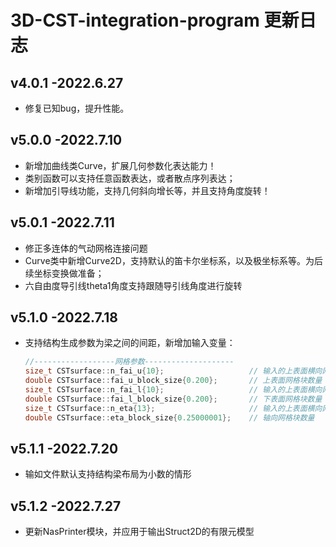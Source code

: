 # 3D-CST-integration-program 更新日志

## v4.0.1 -2022.6.27

- 修复已知bug，提升性能。

## v5.0.0 -2022.7.10

- 新增加曲线类Curve，扩展几何参数化表达能力！
- 类别函数可以支持任意函数表达，或者散点序列表达；
- 新增加引导线功能，支持几何斜向增长等，并且支持角度旋转！

## v5.0.1 -2022.7.11

- 修正多连体的气动网格连接问题
- Curve类中新增Curve2D，支持默认的笛卡尔坐标系，以及极坐标系等。为后续坐标变换做准备；
- 六自由度导引线theta1角度支持跟随导引线角度进行旋转

## v5.1.0 -2022.7.18

- 支持结构生成参数为梁之间的间距，新增加输入变量：

  ```cpp
  //------------------网格参数--------------------
  size_t CSTsurface::n_fai_u{10};                   // 输入的上表面横向网格数
  double CSTsurface::fai_u_block_size{0.200};       // 上表面网格块数量
  size_t CSTsurface::n_fai_l{10};                   // 输入的上表面横向网格数
  double CSTsurface::fai_l_block_size{0.200};       // 下表面网格块数量
  size_t CSTsurface::n_eta{13};                     // 输入的上表面横向网格数
  double CSTsurface::eta_block_size{0.25000001};    // 轴向网格块数量
  ```

## v5.1.1 -2022.7.20

- 输如文件默认支持结构梁布局为小数的情形

## v5.1.2 -2022.7.27

- 更新NasPrinter模块，并应用于输出Struct2D的有限元模型
